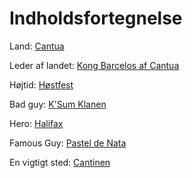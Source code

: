 # Indholdsfortegnelse

Land: [Cantua](The_Big_Campaign_TM/Prep/Cantua.md)

Leder af landet: [Kong Barcelos af Cantua](https://github.com/MatiasTvorup/LokesNextBigCampaign/blob/main/The_Big_Campaign_TM/Prep/Barcelos%20af%20Cantua.md)

Højtid: [Høstfest](The_Big_Campaign_TM/Prep/Høstfest.md)

Bad guy: [K'Sum Klanen](The_Big_Campaign_TM/Prep/K'Sum-klanen.md)

Hero: [Halifax](The_Big_Campaign_TM/Prep/Halifax.md)

Famous Guy: [Pastel de Nata](The_Big_Campaign_TM/Prep/Pastel%20de%20Nata.md)

En vigtigt sted: [Cantinen](The_Big_Campaign_TM/Prep/Cantinen.md)
